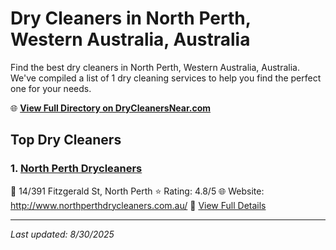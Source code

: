 # Dry Cleaners in North Perth, Western Australia, Australia

Find the best dry cleaners in North Perth, Western Australia, Australia. We've compiled a list of 1 dry cleaning services to help you find the perfect one for your needs.

🌐 **[View Full Directory on DryCleanersNear.com](https://drycleanersnear.com/city/Australia/Western%20Australia/North%20Perth)**

## Top Dry Cleaners

### 1. [North Perth Drycleaners](https://drycleanersnear.com/dryCleaner/68ad16031d9ee695c9252c96/north-perth-drycleaners)
📍 14/391 Fitzgerald St, North Perth
⭐ Rating: 4.8/5
🌐 Website: http://www.northperthdrycleaners.com.au/
🔗 [View Full Details](https://drycleanersnear.com/dryCleaner/68ad16031d9ee695c9252c96/north-perth-drycleaners)


---

*Last updated: 8/30/2025*
